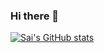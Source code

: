 ### Hi there 👋

<!--
**Sai-muchapathi/Sai-muchapathi** is a ✨ _special_ ✨ repository because its `README.md` (this file) appears on your GitHub profile.

Here are some ideas to get you started:

- 🔭 I’m currently working on ...
- 🌱 I’m currently learning ...
- 👯 I’m looking to collaborate on ...
- 🤔 I’m looking for help with ...
- 💬 Ask me about ...
- 📫 How to reach me: ...
- 😄 Pronouns: ...
- ⚡ Fun fact: ...
-->

[![Sai's GitHub stats](https://github-readme-stats.vercel.app/api?username=Sai-muchapathi&show_icons=true&include_all_commits=true&hide=issues)](https://github.com/Sai-muchapathi/github-readme-stats)
